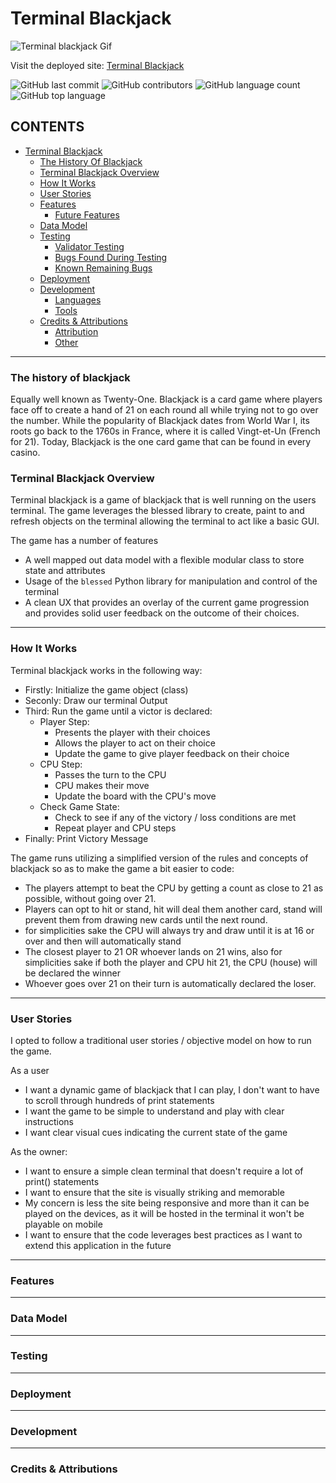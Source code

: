 # Terminal Blackjack

![Terminal blackjack Gif]()

Visit the deployed site: [Terminal Blackjack](https://shaAnder.github.io/Quizzical/)

![GitHub last commit](https://img.shields.io/github/last-commit/shaAnder/terminal_blackjack?color=red&style=for-the-badge)
![GitHub contributors](https://img.shields.io/github/contributors/shaAnder/terminal_blackjack?color=orange&style=for-the-badge)
![GitHub language count](https://img.shields.io/github/languages/count/shaAnder/terminal_blackjack?color=yellow&style=for-the-badge)
![GitHub top language](https://img.shields.io/github/languages/top/shaAnder/terminal_blackjack?color=green&style=for-the-badge)

## CONTENTS

- [Terminal Blackjack](#terminal-blackjack)
  - [The History Of Blackjack](#the-history-of-blackjack)
  - [Terminal Blackjack Overview](#terminal-blackjack-overview)
  - [How It Works](#how-it-works)
  - [User Stories](#user-stories)
  - [Features](#features)
    - [Future Features](#future-features)
  - [Data Model](#data-model)
  - [Testing](#testing)
    - [Validator Testing](#validator-testing)
    - [Bugs Found During Testing](#bugs-found-during-testing)
    - [Known Remaining Bugs](#known-remaining-bugs)
  - [Deployment](#deployment)
  - [Development](#development)
    - [Languages](#languages)
    - [Tools](#tools)
  - [Credits & Attributions](#credits---attributions)
    - [Attribution](#attributions-)
    - [Other](#other)

---

### The history of blackjack

Equally well known as Twenty-One. Blackjack is a card game where players face off to create a hand of 21 on each round all while trying not to go over the number. While the popularity of Blackjack dates from World War I, its roots go back to the 1760s in France, where it is called Vingt-et-Un (French for 21). Today, Blackjack is the one card game that can be found in every casino.

### Terminal Blackjack Overview

Terminal blackjack is a game of blackjack that is well running on the users terminal. The game leverages the blessed library to create, paint to and refresh objects on the terminal
allowing the terminal to act like a basic GUI.

The game has a number of features

- A well mapped out data model with a flexible modular class to store state and attributes
- Usage of the `blessed` Python library for manipulation and control of the terminal
- A clean UX that provides an overlay of the current game progression and provides solid user feedback on the outcome of their choices.

---

### How It Works

Terminal blackjack works in the following way:

- Firstly: Initialize the game object (class)
- Seconly: Draw our terminal Output
- Third: Run the game until a victor is declared:
  - Player Step:
    - Presents the player with their choices
    - Allows the player to act on their choice
    - Update the game to give player feedback on their choice
  - CPU Step:
    - Passes the turn to the CPU
    - CPU makes their move
    - Update the board with the CPU's move
  - Check Game State:
    - Check to see if any of the victory / loss conditions are met
    - Repeat player and CPU steps
- Finally: Print Victory Message

The game runs utilizing a simplified version of the rules and concepts of blackjack so as to make the game a bit easier to code:

- The players attempt to beat the CPU by getting a count as close to 21 as possible, without going over 21.
- Players can opt to hit or stand, hit will deal them another card, stand will prevent them from drawing new cards until the next round.
- for simplicities sake the CPU will always try and draw until it is at 16 or over and then will automatically stand
- The closest player to 21 OR whoever lands on 21 wins, also for simplicities sake if both the player and CPU hit 21, the CPU (house) will be declared the winner
- Whoever goes over 21 on their turn is automatically declared the loser.

---

### User Stories

I opted to follow a traditional user stories / objective model on how to run the game.

As a user

- I want a dynamic game of blackjack that I can play, I don't want to have to scroll through hundreds of print statements
- I want the game to be simple to understand and play with clear instructions
- I want clear visual cues indicating the current state of the game

As the owner:

- I want to ensure a simple clean terminal that doesn't require a lot of print() statements
- I want to ensure that the site is visually striking and memorable
- My concern is less the site being responsive and more than it can be played on the devices, as it will be hosted in the terminal it won't be playable on mobile
- I want to ensure that the code leverages best practices as I want to extend this application in the future

---

### Features

---

### Data Model

---

### Testing

---

### Deployment

---

### Development

---

### Credits & Attributions
